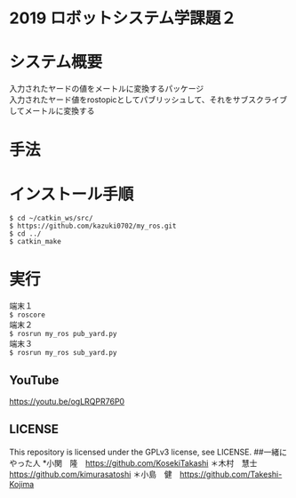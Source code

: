 # 2019 ロボットシステム学課題２
# システム概要
入力されたヤードの値をメートルに変換するパッケージ  
入力されたヤード値をrostopicとしてパブリッシュして、それをサブスクライブしてメートルに変換する
# 手法
# インストール手順
```
$ cd ~/catkin_ws/src/
$ https://github.com/kazuki0702/my_ros.git
$ cd ../
$ catkin_make
```    
# 実行
端末１  
`$ roscore`  
端末２  
`$ rosrun my_ros pub_yard.py`  
端末３  
`$ rosrun my_ros sub_yard.py`
## YouTube
https://youtu.be/ogLRQPR76P0
## LICENSE  
This repository is licensed under the GPLv3 license, see LICENSE.
##一緒にやった人
*小関　隆　https://github.com/KosekiTakashi
＊木村　慧士　https://github.com/kimurasatoshi
＊小島　健　https://github.com/Takeshi-Kojima

